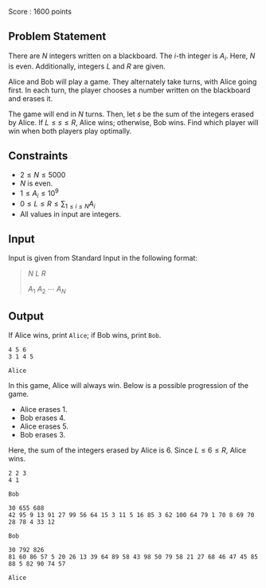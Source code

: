 Score : $1600$ points

## Problem Statement

There are $N$ integers written on a blackboard. The $i$-th integer is $A_i$.
Here, $N$ is even.
Additionally, integers $L$ and $R$ are given.

Alice and Bob will play a game.
They alternately take turns, with Alice going first.
In each turn, the player chooses a number written on the blackboard and erases it.

The game will end in $N$ turns.
Then, let $s$ be the sum of the integers erased by Alice.
If $L \leq s \leq R$, Alice wins; otherwise, Bob wins.
Find which player will win when both players play optimally.

## Constraints

- $2 \leq N \leq 5000$
- $N$ is even.
- $1 \leq A_i \leq 10^9$
- $0 \leq L \leq R \leq \sum_{1 \leq i \leq N} A_i$
- All values in input are integers.

## Input

Input is given from Standard Input in the following format:

> $N$ $L$ $R$
> 
> $A_1$ $A_2$ $\cdots$ $A_N$

## Output

If Alice wins, print `Alice`; if Bob wins, print `Bob`.

```input1
4 5 6
3 1 4 5
```

```output1
Alice
```

In this game, Alice will always win.
Below is a possible progression of the game.

- Alice erases $1$.
- Bob erases $4$.
- Alice erases $5$.
- Bob erases $3$.

Here, the sum of the integers erased by Alice is $6$. Since $L \leq 6 \leq R$, Alice wins.

```input2
2 2 3
4 1
```

```output2
Bob
```

```input3
30 655 688
42 95 9 13 91 27 99 56 64 15 3 11 5 16 85 3 62 100 64 79 1 70 8 69 70 28 78 4 33 12
```

```output3
Bob
```

```input4
30 792 826
81 60 86 57 5 20 26 13 39 64 89 58 43 98 50 79 58 21 27 68 46 47 45 85 88 5 82 90 74 57
```

```output4
Alice
```